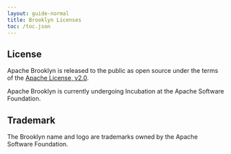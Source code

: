 ```yaml
---
layout: guide-normal
title: Brooklyn Licenses
toc: /toc.json
---
```


## License

Apache Brooklyn is released to the public as open source under the 
terms of the [Apache License, v2.0](license.html).

Apache Brooklyn is currently undergoing Incubation at the Apache Software Foundation.


## Trademark

The Brooklyn name and logo are trademarks owned by the Apache Software Foundation.

